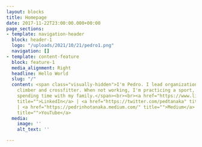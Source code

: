 ```yaml
---
layout: blocks
title: Homepage
date: 2017-11-22T23:00:00.000+00:00
page_sections:
- template: navigation-header
  block: header-1
  logo: "/uploads/2021/10/21/pedro1.png"
  navigation: []
- template: content-feature
  block: feature-1
  media_alignment: Right
  headline: Hello World
  slug: "/"
  content: <span class="visually-hidden">I'm Pedro. I lead organizations. I'm an avid
    climber and crossfitter. When not working, I'm practicing a sport, reading, or
    spending time with my family.</span><br><br><a href="https://www.linkedin.com/in/pedrotanaka/"
    title="">LinkedIn</a> | <a href="https://twitter.com/pedtanaka" title="">Twitter</a>
    | <a href="https://pedrinhotanaka.medium.com/" title="">Medium</a> | <a href="https://www.youtube.com/channel/UCOjjPyIuWD9lBCpCv9nrW-g"
    title="">YouTube</a>
  media:
    image: ''
    alt_text: ''

---
```

